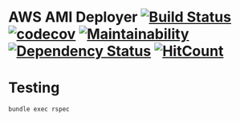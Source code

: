 AWS AMI Deployer [![Build Status](https://travis-ci.org/5fpro/aws-ami-deployer.svg?branch=master)](https://travis-ci.org/5fpro/aws-ami-deployer) [![codecov](https://codecov.io/gh/5fpro/aws-ami-deployer/branch/master/graph/badge.svg)](https://codecov.io/gh/5fpro/aws-ami-deployer) [![Maintainability](https://api.codeclimate.com/v1/badges/bbf686d8515250913442/maintainability)](https://codeclimate.com/github/5fpro/aws-ami-deployer/maintainability) [![Dependency Status](https://david-dm.org/5fpro/aws-ami-deployer.svg)](https://david-dm.org/5fpro/aws-ami-deployer) [![HitCount](http://hits.dwyl.io/5fpro/aws-ami-deployer.svg)](http://hits.dwyl.io/5fpro/aws-ami-deployer)
==============




Testing
==========

```cli
bundle exec rspec
```

